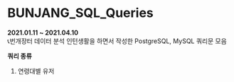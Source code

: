 # BUNJANG_SQL_Queries
<b>2021.01.11 ~ 2021.04.10</b><br>
📞번개장터 데이터 분석 인턴생활을 하면서 작성한 PostgreSQL, MySQL 쿼리문 모음

<b>쿼리 종류</b>
1. 연령대별 유저 

